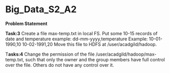 # Big_Data_S2_A2

<B>Problem Statement</b>

<b>Task:3</b>
Create a file max-temp.txt in local FS.
Put some 10-15 records of date and temperature example:
dd-mm-yyyy,temperature
Example:
10-01-1990,10
10-02-1991,20
Move this file to HDFS at /user/acadgild/hadoop.

T<b>asks:4</b>
Change the permission of the file /user/acadgild/hadoop/max-temp.txt, such that
only the owner and the group members have full control over the file.
Others do not have any control over it.
